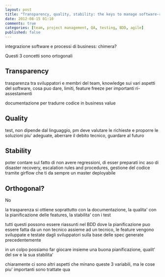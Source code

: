 ```yaml
---
layout: post
title: "Transparency, quality, stability: the keys to manage software-related projects"
date: 2012-08-15 01:10
comments: true
categories: [team, project management, QA, testing, BDD, agile]
published: false
---
```


integrazione software e processi di business: chimera?

Questi 3 concetti sono ortogonali

<!-- more -->

## Transparency

trasparenza tra sviluppatori e membri del team, knowledge sui vari aspetti del software, cosa puo dare, limiti, feature freeze per importanti ri-assestamenti

documentazione per tradurre codice in business value

## Quality

test, non dipende dal linguaggio, pm deve valutare le richieste e proporre le soluzioni piu' adeguate, aberrare il debito tecnico, guardare al futuro

## Stability

poter contare sul fatto di non avere regressioni, di esser preparati inc aso di disaster recovery, escalation rules and procedures, gestione del codice tramite girflow che ti da sempre un master deployabile

## Orthogonal?

No

la trasparenza si ottiene soprattutto con la documentazione, la qualita' con la pianificazione delle features, la stabilita' con i test

tutti questi possono essere riassunti nel BDD dove la pianificazione puo essere fatta da un non tecnico assieme ad un tecnico, le feature vengono
sviluppate e testate dagli sviluppatori sulla base delle spec generate precedentemente

in un colpo possiamo far giocare insieme una buona pianificazione, qualit' del sw e la sua stabilita'

chiaramente ci sono altri aspetti che minano queste 3 variabili, ma le cose piu' importanti sono trattate qua

